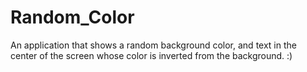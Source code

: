 # Random_Color

An application that shows a random background color, and text in the center of the screen whose color is inverted from the background. :)
